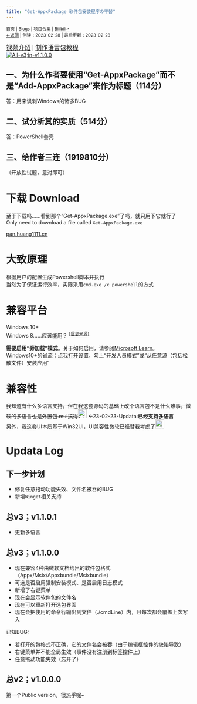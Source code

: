 ```yaml
---
title: "Get-AppxPackage 软件包安装程序の平替"
---
```

<small><a href="/">首页</a> | <a href="/blogs">Blogs</a> | <a href="/Project">项目合集</a> | <a href="https://space.bilibili.com/1987247870">Bilibili↗</a><br><a href="../">←返回</a> |
 创建：2023-02-28 | 最后更新：2023-02-28</small><br>

<big>[视频介绍](http://b23.tv/BV1VA411z7bq)</big> | <big>[制作语言包教程](./how-to-make-lang-profile)</big><br>
[![](https://s1.ax1x.com/2023/02/28/ppCUGuT.png "All-v3;in-v1.1.0.0")](https://imgse.com/i/ppCUGuT)

## 一、为什么作者要使用“Get-AppxPackage”而不是“Add-AppxPackage”来作为标题（114分）
答：用来讽刺Windows的诸多BUG
## 二、试分析其的实质（514分）
答：PowerShell套壳
## 三、给作者三连（1919810分）
（开放性试题，意对即可）

# 下载 Download
至于下载吗……看到那个“Get-AppxPackage.exe”了吗，就只用下它就行了<br>
Only need to download a file called `Get-AppxPackage.exe`<br>

[pan.huang1111.cn](https://pan.huang1111.cn/s/L3NmI6?path=%2Fblog%2313%2FGet-AppxPackage)

# 大致原理
根据用户的配置生成Powershell脚本并执行<br>
当然为了保证运行效率，实际采用`cmd.exe /c powershell`的方式

# 兼容平台
Windows 10+<br>
Windows 8……应该能用？ <sup><a href="https://www.404techsupport.com/2014/06/23/installing-free-windows-8-modern-apps-without-the-windows-store/">[信息来源]</a></sup><br>

**需要启用“旁加载”模式**。关于如何启用，请参阅[Microsoft Learn](https://learn.microsoft.com/zh-cn/windows/application-management/sideload-apps-in-windows-10#step-1-turn-on-sideloading)。<br>
Windows10+的省流：[点我打开设置](ms-settings:developers)，勾上“开发人员模式”或“从任意源（包括松散文件）安装应用”<br>

# 兼容性
~~我知道有什么多语言支持，但在我这套源码的基础上改个语言包不是什么难事，微软的多语言也是外置包.mui搞得<img width=24px height=24px alt="[doge]" src="https://i0.hdslb.com/bfs/emote/3087d273a78ccaff4bb1e9972e2ba2a7583c9f11.png"></img>~~   ←23-02-23-Updata:**已经支持多语言**<br>
另外，我这套UI本质基于Win32UI，UI兼容性微软已经替我考虑了<img width=24px height=24px alt="[妙啊doge]" src="https://i0.hdslb.com/bfs/emote/b4cb77159d58614a9b787b91b1cd22a81f383535.png"></img><br>

# Updata Log
## 下一步计划
- 修复任意拖动功能失效、文件名被吞的BUG
- 新增`Winget`相关支持

## 总v3；v1.1.0.1
- 更新多语言

## 总v3；v1.1.0.0
- 现在兼容4种由微软文档给出的软件包格式（Appx/Msix/Appxbundle/Msixbundle）
- 可选是否启用强制安装模式、是否启用日志模式
- 新增了右键菜单
- 现在会显示软件包的文件名
- 现在可以重新打开选包界面
- 现在会把使用的命令行输出到文件（./cmdLine）内，且每次都会覆盖上次写入

已知BUG:
- 若打开的包格式不正确，它的文件名会被吞（由于编辑框控件的缺陷导致）
- 右键菜单并不能全局生效（事件没有注册到标签控件上）
- 任意拖动功能失效（忘开了）

## 总v2；v1.0.0.0
第一个Public version，很热乎呢~